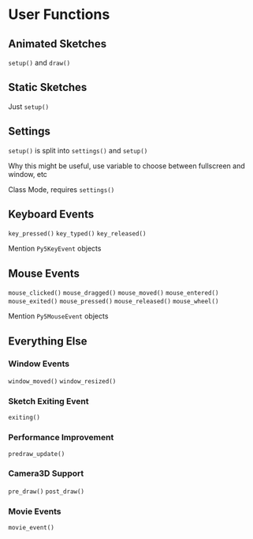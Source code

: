 # User Functions

## Animated Sketches

`setup()` and `draw()`

## Static Sketches

Just `setup()`

## Settings

`setup()` is split into `settings()` and `setup()`

Why this might be useful, use variable to choose between fullscreen and window, etc

Class Mode, requires `settings()`

## Keyboard Events

`key_pressed()`
`key_typed()`
`key_released()`

Mention `Py5KeyEvent` objects

## Mouse Events

`mouse_clicked()`
`mouse_dragged()`
`mouse_moved()`
`mouse_entered()`
`mouse_exited()`
`mouse_pressed()`
`mouse_released()`
`mouse_wheel()`

Mention `Py5MouseEvent` objects

## Everything Else

### Window Events

`window_moved()`
`window_resized()`

### Sketch Exiting Event

`exiting()`

### Performance Improvement

`predraw_update()`

### Camera3D Support

`pre_draw()`
`post_draw()`

### Movie Events

`movie_event()`
